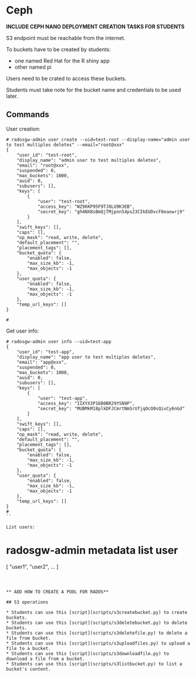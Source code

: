 # Ceph

**INCLUDE CEPH NANO DEPLOYMENT CREATION TASKS FOR STUDENTS**

S3 endpoint must be reachable from the internet.

To buckets have to be created by students:

* one named Red Hat for the R shiny app 
* other named pi

Users need to be crated to access these buckets.

Students must take note for the bucket name and credentials to be used later.

## Commands

User creation:

```
# radosgw-admin user create --uid=test-root --display-name="admin user to test multiples deletes" --email="root@xxx"
{
    "user_id": "test-root",
    "display_name": "admin user to test multiples deletes",
    "email": "root@xxx",
    "suspended": 0,
    "max_buckets": 1000,
    "auid": 0,
    "subusers": [],
    "keys": [
        {
            "user": "test-root",
            "access_key": "WZ96KP95F9TJ8LU9K3EB",
            "secret_key": "gh4NX8sBmQjTMjpnn54ps23CIkEUDvcF8eaowrj9"
        }
    ],
    "swift_keys": [],
    "caps": [],
    "op_mask": "read, write, delete",
    "default_placement": "",
    "placement_tags": [],
    "bucket_quota": {
        "enabled": false,
        "max_size_kb": -1,
        "max_objects": -1
    },
    "user_quota": {
        "enabled": false,
        "max_size_kb": -1,
        "max_objects": -1
    },
    "temp_url_keys": []
}

# 
```

Get user info:

```
# radosgw-admin user info --uid=test-app
{
    "user_id": "test-app",
    "display_name": "app user to test multiples deletes",
    "email": "app@xxx",
    "suspended": 0,
    "max_buckets": 1000,
    "auid": 0,
    "subusers": [],
    "keys": [
        {
            "user": "test-app",
            "access_key": "IIXYX3P16B0BR29YSN9P",
            "secret_key": "MUBMkM18plkDFJCmrtNmSrUfjqOcO0sQivCy6nGd"
        }
    ],
    "swift_keys": [],
    "caps": [],
    "op_mask": "read, write, delete",
    "default_placement": "",
    "placement_tags": [],
    "bucket_quota": {
        "enabled": false,
        "max_size_kb": -1,
        "max_objects": -1
    },
    "user_quota": {
        "enabled": false,
        "max_size_kb": -1,
        "max_objects": -1
    },
    "temp_url_keys": []
}
#
``

List users:

```
# radosgw-admin metadata list user
[
    "user1",
    "user2",
    ...
]
# 
```

** ADD HOW TO CREATE A POOL FOR RADOS**

## S3 operations

* Students can use this [script](scripts/s3createbucket.py) to create buckets.
* Students can use this [script](scripts/s3deletebucket.py) to delete buckets.
* Students can use this [script](scripts/s3deletefile.py) to delete a file from bucket.
* Students can use this [script](scripts/s3uploadfiles.py) to upload a file to a bucket.
* Students can use this [script](scripts/s3downloadfile.py) to download a file from a bucket.
* Students can use this [script](scripts/s3listbucket.py) to list a bucket's content.
